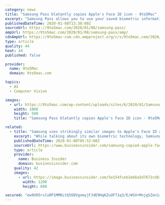 ```yaml
---
category: news
title: "Samsung Pass blatantly copies Apple's Face ID icon - 9to5Mac"
excerpt: "Samsung Pass allows you to use your saved biometric information (fingerprint, iris, or face recognition) to log into accounts, apps and websites. You can also add in personal information such as your address and card information so you can populate this quickly and more easily. You can see above Samsung’s presentation slide on the left ..."
publishedDateTime: 2020-01-08T13:38:00Z
sourceUrl: https://9to5mac.com/2020/01/08/samsung-pass/
ampUrl: https://9to5mac.com/2020/01/08/samsung-pass/amp/
cdnAmpUrl: https://9to5mac-com.cdn.ampproject.org/c/s/9to5mac.com/2020/01/08/samsung-pass/amp/
type: article
quality: 44
heat: 44
published: false

provider:
  name: 9to5Mac
  domain: 9to5mac.com

topics:
  - AI
  - Computer Vision

images:
  - url: https://9to5mac.com/wp-content/uploads/sites/6/2020/01/Samsung-Pass.jpg?quality=82&amp;strip=all&amp;w=1000
    width: 1000
    height: 500
    title: "Samsung Pass blatantly copies Apple's Face ID icon - 9to5Mac"

related:
  - title: "Samsung uses strikingly similar images to Apple's Face ID and Touch ID icons in its CES keynote"
    excerpt: "While talking about its own biometric technology, Samsung took a bite out of its rival Apple's design palette."
    publishedDateTime: 2020-01-08T05:52:00Z
    sourceUrl: https://www.businessinsider.com/samsung-copied-apple-face-id-touch-id-icon-ces-keynote-2020-1
    type: article
    provider:
      name: Business Insider
      domain: businessinsider.com
    quality: 42
    images:
      - url: https://image.businessinsider.com/5e154fceb2e66a5d7672cdb3?width=1200&format=jpeg
        width: 1200
        height: 600

secured: "ew9U05rcCuRP1MMKLtQ5OQVgomyjFJdE9HqKZuUF71q3/E/WSX+MnjgSZen1zFTgVFelWHInlfYxtCX+ybR8IakH2VDgQynnJbPusab99pSxGMw0bkk3pcCJ+C3bYdfQE3U0/iMUXp1SRMrWQiZ/ExXOUT7OH534YxGpEip0PP0yTHcj5sSuTUwmhtdHqXMpJlNoCL/6i0VwjSy4gyjo8hF1n9QrVPTpSc9fGe1ho/27zBwsGrc8qh9eWlHp4jLu/NtHyr3+caraUXdvk/OsKg==;mj/uKMgflVKx6N1M4Tz8Dg=="
---
```


